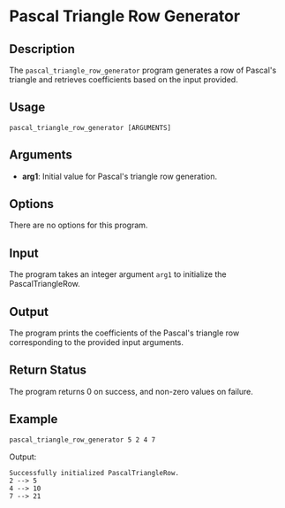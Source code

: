 # Pascal Triangle Row Generator

## Description
The `pascal_triangle_row_generator` program generates a row of Pascal's triangle and retrieves coefficients based on the input provided.

## Usage
```
pascal_triangle_row_generator [ARGUMENTS]
```

## Arguments
- **arg1**: Initial value for Pascal's triangle row generation.

## Options
There are no options for this program.

## Input
The program takes an integer argument `arg1` to initialize the PascalTriangleRow.

## Output
The program prints the coefficients of the Pascal's triangle row corresponding to the provided input arguments.

## Return Status
The program returns 0 on success, and non-zero values on failure.

## Example
```bash
pascal_triangle_row_generator 5 2 4 7
```
Output:
```
Successfully initialized PascalTriangleRow.
2 --> 5
4 --> 10
7 --> 21
```